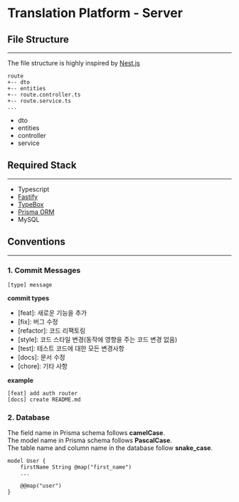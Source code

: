 # Translation Platform - Server

## File Structure

---

The file structure is highly inspired by [Nest.js](https://nestjs.com)

```
route
+-- dto
+-- entities
+-- route.controller.ts
+-- route.service.ts
...

```

- dto
- entities
- controller
- service

## Required Stack

---

- Typescript
- [Fastify](https://fastify.io)
- [TypeBox](https://github.com/sinclairzx81/typebox)
- [Prisma ORM](https://prisma.io)
- MySQL

## Conventions

---

### 1. Commit Messages

```
[type] message
```

**commit types**

- [feat]: 새로운 기능을 추가
- [fix]: 버그 수정
- [refactor]: 코드 리팩토링
- [style]: 코드 스타일 변경(동작에 영향을 주는 코드 변경 없음)
- [test]: 테스트 코드에 대한 모든 변경사항
- [docs]: 문서 수정
- [chore]: 기타 사항

**example**

```
[feat] add auth router
[docs] create README.md
```

### 2. Database

The field name in Prisma schema follows **camelCase**.  
The model name in Prisma schema follows **PascalCase**.  
The table name and column name in the database follow **snake_case**.

```prisma
model User {
    firstName String @map("first_name")
    ...

    @@map("user")
}
```
